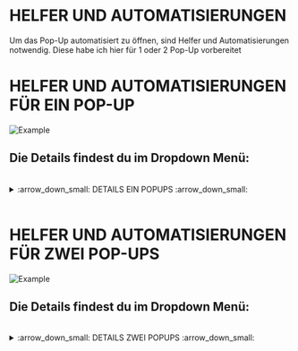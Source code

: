 # HELFER UND AUTOMATISIERUNGEN


Um das Pop-Up automatisiert zu öffnen, sind Helfer und Automatisierungen notwendig.
Diese habe ich hier für 1 oder 2 Pop-Up vorbereitet


# HELFER UND AUTOMATISIERUNGEN FÜR EIN POP-UP

<img src="https://raw.githubusercontent.com/MaxxKra/README_images/master/Geburtstagskalender/PopUp_einzeln.gif" alt="Example" width="800"/>


## Die Details findest du im Dropdown Menü:
<br>
<details>

<summary>:arrow_down_small: DETAILS EIN POPUPS :arrow_down_small:</summary>

<br>
<br>

Um das Pop-Up automatisch zu Öffnen und über einen `GELESEN-BUTTON` zu schließen, habe ich folgende Helfer und Automatisierungen angelegt

<br>


## HELFER

<br>


Ich habe folgende Helfer für mein Geburtstags-PopUp erstellt:

<br>

| **HELFER** | **NAME** | **ENTITY ID** | **ICON** |
| --- | --- | --- | --- |
| ZEITPLAN | Zeitplan PopUp | schedule.zeitplan_popup | mdi:calendar-clock-outline |
| TASTE | Geburtstag | input_button.geburtstag | mdi:cake-variant-outline |
| TASTE | PopUp gelesen | input_button.popup_gelesen | mdi:close-box |

<br>
<br>


### DIE HELFER IM DETAIL:
<br>
<details>

<summary>:arrow_down_small: DIE HELFER IM DETAIL :arrow_down_small:</summary>

### HELFER SCHEDULE - ZEITPLAN POPUP
<img src="https://raw.githubusercontent.com/MaxxKra/README_images/master/Geburtstagskalender/Helfer_Zeitplan.png" alt="Example" width="600"/>

<br>
<br>

### HELFER INPUT-BUTTON - GEBURTSTAG
<img src="https://raw.githubusercontent.com/MaxxKra/README_images/master/Geburtstagskalender/Helfer_Button_Geburtstag.png" alt="Example" width="600"/>

<br>
<br>

### HELFER INPUT-BUTTON - POPUP GELESEN
<img src="https://raw.githubusercontent.com/MaxxKra/README_images/master/Geburtstagskalender/Helfer_PopUp_gelesen.png" alt="Example" width="600"/>

<br>
<br>

### HELFER INPUT-BOOLEAN - SCHALTER POPUP
<img src="https://raw.githubusercontent.com/MaxxKra/README_images/master/Geburtstagskalender/Helfer_Schalter_PopUp.png" alt="Example" width="600"/>


</details>
<br>


## AUTOMATISIERUNGEN

<br>


Um die Einrichtung der Automatisierungen für euch einfacher zu gestallten, habe ich für jede ein `blueprint` erstellt.
Die Import-Adressen dieser Blaupausen sind hier angeführt:<br>

Dies sind die Automatisierungen zu den Popups:

<br>


| **AUTOMATISIERUNG** | **NAME** | **BLAUPAUSE** |
| --- | --- | --- |
| Öffne ein Pop-Up| Popup Geburtstag | https://gist.github.com/MaxxKra/3dbc1164e0d037bda67911fccead5f36 |
| Schließe ein Pop-Up | PopUp gelesen | https://gist.github.com/MaxxKra/e656cdc6f1374596167d7d8ada2d9748 |

<br>
<br>

Um diese Blaupausen einzufügen, gehe auf `EINSTELLUNGEN` / `AUTOMATISIERUNGEN & SZENEN` / `BLAUPAUSEN` und wähle rechts unten `BLAUPAUSE IMPORTIEREN`.

<br>


Kopiere dir die Adressen der Blaupausen und füge diese ein. Danach wähle `VORSCHAU` und dann `BLAUPAUSE IMPORTIEREN`.
Nun ist die Blaupause installiert und kann ausgewählt und mit Daten gefüllt werden.

<br>
<br>


> NICHT VERGESSEN ALLE SENSOR-DATEN, ENTITÄTEN UND DIE BROWSER_ID ANZUPASSEN!


</details>
<br>

# HELFER UND AUTOMATISIERUNGEN FÜR ZWEI POP-UPS

<img src="https://raw.githubusercontent.com/MaxxKra/README_images/master/Geburtstagskalender/PopUp_mehrere.gif" alt="Example" width="800"/>


## Die Details findest du im Dropdown Menü:
<br>
<details>

<summary>:arrow_down_small: DETAILS ZWEI POPUPS :arrow_down_small:</summary>

<br>
<br>

Da ich mit einem Zeitplan, zwei Popups öffne aber immer nur eines angezeigt werden kann, habe ich meine Pop-Ups mit einem `GELESEN-BUTTON` versehen und die Automatisierungen so angepasst, dass das zweite Pop-Up erst geöffnet wird, wenn das erste gelesen wurde.

<br>


## HELFER

<br>


Ich habe folgende Helfer für mein Müllerinnerungs-PopUp und Geburtstags-PopUp erstellt:

<br>

| **HELFER** | **NAME** | **ENTITY ID** | **ICON** |
| --- | --- | --- | --- |
| ZEITPLAN | Zeitplan PopUp | schedule.zeitplan_popup | mdi:calendar-clock-outline |
| TASTE | Müllerinnerung | input_button.mullerinnerung | mdi:delete-circle-outline |
| TASTE | Geburtstag | input_button.geburtstag | mdi:cake-variant-outline |
| TASTE | PopUp gelesen | input_button.popup_gelesen | mdi:close-box |
| SCHALTER | Schalter PopUp | input_boolean.schalter_popup | mdi:block-helper |

<br>
<br>


### DIE HELFER IM DETAIL:
<br>
<details>

<summary>:arrow_down_small: DIE HELFER IM DETAIL :arrow_down_small:</summary>


### HELFER SCHEDULE - ZEITPLAN POPUP
<img src="https://raw.githubusercontent.com/MaxxKra/README_images/master/Geburtstagskalender/Helfer_Zeitplan.png" alt="Example" width="600"/>

<br>
<br>

### HELFER INPUT-BUTTON - MÜLLERINNERUNG
<img src="https://raw.githubusercontent.com/MaxxKra/README_images/master/Geburtstagskalender/Helfer_Button_Mullerinnerung.png" alt="Example" width="600"/>

<br>
<br>

### HELFER INPUT-BUTTON - GEBURTSTAG
<img src="https://raw.githubusercontent.com/MaxxKra/README_images/master/Geburtstagskalender/Helfer_Button_Geburtstag.png" alt="Example" width="600"/>

<br>
<br>

### HELFER INPUT-BUTTON - POPUP GELESEN
<img src="https://raw.githubusercontent.com/MaxxKra/README_images/master/Geburtstagskalender/Helfer_PopUp_gelesen.png" alt="Example" width="600"/>

<br>
<br>

### HELFER INPUT-BOOLEAN - SCHALTER POPUP
<img src="https://raw.githubusercontent.com/MaxxKra/README_images/master/Geburtstagskalender/Helfer_Schalter_PopUp.png" alt="Example" width="600"/>


</details>
<br>


## AUTOMATISIERUNGEN

<br>


Um die Einrichtung der Automatisierungen für euch einfacher zu gestallten, habe ich für jede ein `blueprint` erstellt.
Die Import-Adressen dieser Blaupausen sind hier angeführt:<br>

Dies sind die Automatisierungen zu den Popups:

<br>


| **AUTOMATISIERUNG** | **NAME** | **BLAUPAUSE** |
| --- | --- | --- |
| Öffne das erste Pop-Up | Popup Müllerinnerung | https://gist.github.com/MaxxKra/835b3380ed912c0e66d81941636eedcc |
| Öffne das zweite Pop-Up | Popup Geburtstag | https://gist.github.com/MaxxKra/f6cc2e344abfe43221631304bb93d9e2 |
| Schließe die Pop-Ups | PopUp gelesen | https://gist.github.com/MaxxKra/7979490bd78565943564156999f4f299 |

<br>
<br>

Um diese Blaupausen einzufügen, gehe auf `EINSTELLUNGEN` / `AUTOMATISIERUNGEN & SZENEN` / `BLAUPAUSEN` und wähle rechts unten `BLAUPAUSE IMPORTIEREN`.

<br>


Kopiere dir die Adressen der Blaupausen und füge diese ein. Danach wähle `VORSCHAU` und dann `BLAUPAUSE IMPORTIEREN`.
Nun ist die Blaupause installiert und kann ausgewählt und mit Daten gefüllt werden.

<br>
<br>


> NICHT VERGESSEN ALLE SENSOR-DATEN, ENTITÄTEN UND DIE BROWSER_ID ANZUPASSEN!


</details>
<br>